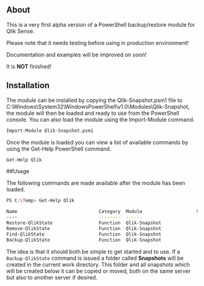 ## About

This is a very first alpha version of a PowerShell backup/restore module for Qlik Sense.

Please note that it needs testing before using in production environment!

Documentation and examples will be improved on soon!

It is **NOT** finished!

## Installation
The module can be installed by copying the Qlik-Snapshot.psm1 file to C:\Windows\System32\WindowsPowerShell\v1.0\Modules\Qlik-Snapshot\, the module will then be loaded and ready to use from the PowerShell console. You can also load the module using the Import-Module command.
```sh
Import-Module Qlik-Snapshot.psm1
```
Once the module is loaded you can view a list of available commands by using the Get-Help PowerShell command.
```sh
Get-Help Qlik
```

##Usage

The following commands are made available after the module has been loaded.

```sh
PS C:\Temp> Get-Help Qlik

Name                              Category  Module                    Synopsis
----                              --------  ------                    --------
Restore-QlikState                 Function  Qlik-Snapshot             ...
Remove-QlikState                  Function  Qlik-Snapshot             ...
Find-QlikState                    Function  Qlik-Snapshot             ...
Backup-QlikState                  Function  Qlik-Snapshot             ...
```

The idea is that it should both be simple to get started and to use. If a ```Backup-QlikState``` command is issued a folder called **Snapshots** will be created in the current work directory. This folder and all snapshots which will be created below it can be copied or moved, both on the same server but also to another server if desired.
